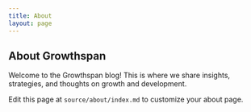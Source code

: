 ```yaml
---
title: About
layout: page
---
```


## About Growthspan

Welcome to the Growthspan blog! This is where we share insights, strategies, and thoughts on growth and development.

Edit this page at `source/about/index.md` to customize your about page.
